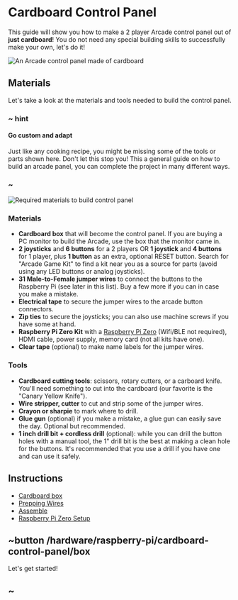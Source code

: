# Cardboard Control Panel

This guide will show you how to make a 2 player Arcade control panel out of **just cardboard**!
You do not need any special building skills to successfully make your own, let's do it!

![An Arcade control panel made of cardboard](/static/hardware/raspberry-pi/cardboard-control-panel/gallery.jpg)

## Materials

Let's take a look at the materials and tools needed to build the control panel.

### ~ hint

#### Go custom and adapt

Just like any cooking recipe, you might be missing some of the tools or parts shown here.
Don't let this stop you! This a general guide on how to build an arcade panel, you can complete the project in 
many different ways.

### ~

![Required materials to build control panel](/static/hardware/raspberry-pi/cardboard-control-panel/materials.jpg)

### Materials

* **Cardboard box** that will become the control panel. If you are buying a PC monitor to build the Arcade,
use the box that the monitor came in.
* **2 joysticks** and **6 buttons** for a 2 players OR **1 joystick** and **4 buttons** for 1 player, plus **1 button** as an extra, optional RESET button. Search for "Arcade Game Kit" to find a kit near you as a source for parts (avoid using any LED buttons or analog joysticks).
* **31 Male-to-Female jumper wires** to connect the buttons to the Raspberry Pi (see later in this list). Buy a few more if you can in case you make a mistake.
* **Electrical tape** to secure the jumper wires to the arcade button connectors.
* **Zip ties** to secure the joysticks; you can also use machine screws if you have some at hand.
* **Raspberry Pi Zero Kit** with a [Raspberry Pi Zero](https://www.raspberrypi.org/products/raspberry-pi-zero/) (Wifi/BLE not required), HDMI cable, power supply, memory card (not all kits have one).
* **Clear tape** (optional) to make name labels for the jumper wires.

### Tools

* **Cardboard cutting tools**: scissors, rotary cutters, or a carboard knife. You'll need something to cut into the cardboard (our favorite is the "Canary Yellow Knife").
* **Wire stripper, cutter** to cut and strip some of the jumper wires.
* **Crayon or sharpie** to mark where to drill.
* **Glue gun** (optional) if you make a mistake, a glue gun can easily save the day. Optional but recommended.
* **1 inch drill bit + cordless drill** (optional): while you can drill the button holes with a manual tool, the 1" drill bit is the best at making a clean hole for the buttons. It's recommended that you use a drill if you have one and can use it safely.

## Instructions

* [Cardboard box](/hardware/raspberry-pi/cardboard-control-panel/box)
* [Prepping Wires](/hardware/raspberry-pi/cardboard-control-panel/wires)
* [Assemble](/hardware/raspberry-pi/cardboard-control-panel/assemble)
* [Raspberry Pi Zero Setup](/hardware/raspberry-pi/setup)

## ~button /hardware/raspberry-pi/cardboard-control-panel/box

Let's get started!

## ~

